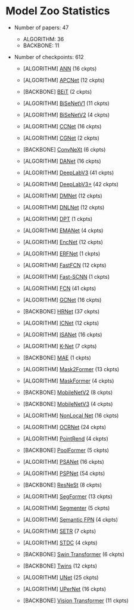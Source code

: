 
# Model Zoo Statistics

* Number of papers: 47
   - ALGORITHM: 36
   - BACKBONE: 11

* Number of checkpoints: 612

	* [ALGORITHM] [ANN](https://github.com/open-mmlab/mmsegmentation/blob/master/configs/ann) (16 ckpts)


	* [ALGORITHM] [APCNet](https://github.com/open-mmlab/mmsegmentation/blob/master/configs/apcnet) (12 ckpts)


	* [BACKBONE] [BEiT](https://github.com/open-mmlab/mmsegmentation/blob/master/configs/beit) (2 ckpts)


	* [ALGORITHM] [BiSeNetV1](https://github.com/open-mmlab/mmsegmentation/blob/master/configs/bisenetv1) (11 ckpts)


	* [ALGORITHM] [BiSeNetV2](https://github.com/open-mmlab/mmsegmentation/blob/master/configs/bisenetv2) (4 ckpts)


	* [ALGORITHM] [CCNet](https://github.com/open-mmlab/mmsegmentation/blob/master/configs/ccnet) (16 ckpts)


	* [ALGORITHM] [CGNet](https://github.com/open-mmlab/mmsegmentation/blob/master/configs/cgnet) (2 ckpts)


	* [BACKBONE] [ConvNeXt](https://github.com/open-mmlab/mmsegmentation/blob/master/configs/convnext) (6 ckpts)


	* [ALGORITHM] [DANet](https://github.com/open-mmlab/mmsegmentation/blob/master/configs/danet) (16 ckpts)


	* [ALGORITHM] [DeepLabV3](https://github.com/open-mmlab/mmsegmentation/blob/master/configs/deeplabv3) (41 ckpts)


	* [ALGORITHM] [DeepLabV3+](https://github.com/open-mmlab/mmsegmentation/blob/master/configs/deeplabv3plus) (42 ckpts)


	* [ALGORITHM] [DMNet](https://github.com/open-mmlab/mmsegmentation/blob/master/configs/dmnet) (12 ckpts)


	* [ALGORITHM] [DNLNet](https://github.com/open-mmlab/mmsegmentation/blob/master/configs/dnlnet) (12 ckpts)


	* [ALGORITHM] [DPT](https://github.com/open-mmlab/mmsegmentation/blob/master/configs/dpt) (1 ckpts)


	* [ALGORITHM] [EMANet](https://github.com/open-mmlab/mmsegmentation/blob/master/configs/emanet) (4 ckpts)


	* [ALGORITHM] [EncNet](https://github.com/open-mmlab/mmsegmentation/blob/master/configs/encnet) (12 ckpts)


	* [ALGORITHM] [ERFNet](https://github.com/open-mmlab/mmsegmentation/blob/master/configs/erfnet) (1 ckpts)


	* [ALGORITHM] [FastFCN](https://github.com/open-mmlab/mmsegmentation/blob/master/configs/fastfcn) (12 ckpts)


	* [ALGORITHM] [Fast-SCNN](https://github.com/open-mmlab/mmsegmentation/blob/master/configs/fastscnn) (1 ckpts)


	* [ALGORITHM] [FCN](https://github.com/open-mmlab/mmsegmentation/blob/master/configs/fcn) (41 ckpts)


	* [ALGORITHM] [GCNet](https://github.com/open-mmlab/mmsegmentation/blob/master/configs/gcnet) (16 ckpts)


	* [BACKBONE] [HRNet](https://github.com/open-mmlab/mmsegmentation/blob/master/configs/hrnet) (37 ckpts)


	* [ALGORITHM] [ICNet](https://github.com/open-mmlab/mmsegmentation/blob/master/configs/icnet) (12 ckpts)


	* [ALGORITHM] [ISANet](https://github.com/open-mmlab/mmsegmentation/blob/master/configs/isanet) (16 ckpts)


	* [ALGORITHM] [K-Net](https://github.com/open-mmlab/mmsegmentation/blob/master/configs/knet) (7 ckpts)


	* [BACKBONE] [MAE](https://github.com/open-mmlab/mmsegmentation/blob/master/configs/mae) (1 ckpts)


	* [ALGORITHM] [Mask2Former](https://github.com/open-mmlab/mmsegmentation/blob/master/configs/mask2former) (13 ckpts)


	* [ALGORITHM] [MaskFormer](https://github.com/open-mmlab/mmsegmentation/blob/master/configs/maskformer) (4 ckpts)


	* [BACKBONE] [MobileNetV2](https://github.com/open-mmlab/mmsegmentation/blob/master/configs/mobilenet_v2) (8 ckpts)


	* [BACKBONE] [MobileNetV3](https://github.com/open-mmlab/mmsegmentation/blob/master/configs/mobilenet_v3) (4 ckpts)


	* [ALGORITHM] [NonLocal Net](https://github.com/open-mmlab/mmsegmentation/blob/master/configs/nonlocal_net) (16 ckpts)


	* [ALGORITHM] [OCRNet](https://github.com/open-mmlab/mmsegmentation/blob/master/configs/ocrnet) (24 ckpts)


	* [ALGORITHM] [PointRend](https://github.com/open-mmlab/mmsegmentation/blob/master/configs/point_rend) (4 ckpts)


	* [BACKBONE] [PoolFormer](https://github.com/open-mmlab/mmsegmentation/blob/master/configs/poolformer) (5 ckpts)


	* [ALGORITHM] [PSANet](https://github.com/open-mmlab/mmsegmentation/blob/master/configs/psanet) (16 ckpts)


	* [ALGORITHM] [PSPNet](https://github.com/open-mmlab/mmsegmentation/blob/master/configs/pspnet) (54 ckpts)


	* [BACKBONE] [ResNeSt](https://github.com/open-mmlab/mmsegmentation/blob/master/configs/resnest) (8 ckpts)


	* [ALGORITHM] [SegFormer](https://github.com/open-mmlab/mmsegmentation/blob/master/configs/segformer) (13 ckpts)


	* [ALGORITHM] [Segmenter](https://github.com/open-mmlab/mmsegmentation/blob/master/configs/segmenter) (5 ckpts)


	* [ALGORITHM] [Semantic FPN](https://github.com/open-mmlab/mmsegmentation/blob/master/configs/sem_fpn) (4 ckpts)


	* [ALGORITHM] [SETR](https://github.com/open-mmlab/mmsegmentation/blob/master/configs/setr) (7 ckpts)


	* [ALGORITHM] [STDC](https://github.com/open-mmlab/mmsegmentation/blob/master/configs/stdc) (4 ckpts)


	* [BACKBONE] [Swin Transformer](https://github.com/open-mmlab/mmsegmentation/blob/master/configs/swin) (6 ckpts)


	* [BACKBONE] [Twins](https://github.com/open-mmlab/mmsegmentation/blob/master/configs/twins) (12 ckpts)


	* [ALGORITHM] [UNet](https://github.com/open-mmlab/mmsegmentation/blob/master/configs/unet) (25 ckpts)


	* [ALGORITHM] [UPerNet](https://github.com/open-mmlab/mmsegmentation/blob/master/configs/upernet) (16 ckpts)


	* [BACKBONE] [Vision Transformer](https://github.com/open-mmlab/mmsegmentation/blob/master/configs/vit) (11 ckpts)


